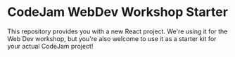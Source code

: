 # CodeJam WebDev Workshop Starter

This repository provides you with a new React project. We're using it for the Web Dev workshop, but you're also welcome to use it as a starter kit for your actual CodeJam project!